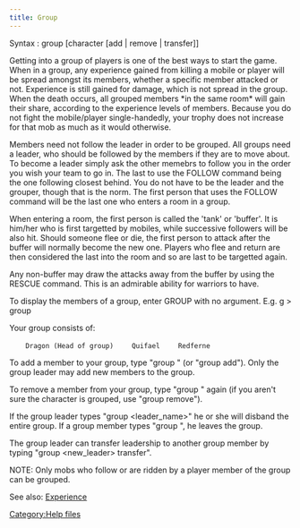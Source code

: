 ```yaml
---
title: Group
---
```


Syntax : group \[character \[add \| remove \| transfer\]\]

Getting into a group of players is one of the best ways to start the
game. When in a group, any experience gained from killing a mobile or
player will be spread amongst its members, whether a specific member
attacked or not. Experience is still gained for damage, which is not
spread in the group. When the death occurs, all grouped members \*in the
same room\* will gain their share, according to the experience levels of
members. Because you do not fight the mobile/player single-handedly,
your trophy does not increase for that mob as much as it would
otherwise.

Members need not follow the leader in order to be grouped. All groups
need a leader, who should be followed by the members if they are to move
about. To become a leader simply ask the other memebrs to follow you in
the order you wish your team to go in. The last to use the FOLLOW
command being the one following closest behind. You do not have to be
the leader and the grouper, though that is the norm. The first person
that uses the FOLLOW command will be the last one who enters a room in a
group.

When entering a room, the first person is called the 'tank' or 'buffer'.
It is him/her who is first targetted by mobiles, while successive
followers will be also hit. Should someone flee or die, the first person
to attack after the buffer will normally become the new one. Players who
flee and return are then considered the last into the room and so are
last to be targetted again.

Any non-buffer may draw the attacks away from the buffer by using the
RESCUE command. This is an admirable ability for warriors to have.

To display the members of a group, enter GROUP with no argument. E.g.
<nowiki>g \> group

Your group consists of:

`    Dragon (Head of group)`
`    Quifael`
`    Redferne`

</pre>

To add a member to your group, type "group <name>" (or "group <name>
add"). Only the group leader may add new members to the group.

To remove a member from your group, type "group <name>" again (if you
aren't sure the character is grouped, use "group <name> remove").

If the group leader types "group <leader_name>" he or she will disband
the entire group. If a group member types "group <self>", he leaves the
group.

The group leader can transfer leadership to another group member by
typing "group <new_leader> transfer".

NOTE: Only mobs who follow or are ridden by a player member of the group
can be grouped.

See also: [Experience](Experience "wikilink")

[Category:Help files](Category:Help_files "wikilink")